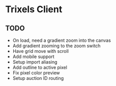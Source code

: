 # Trixels Client

## TODO
- On load, need a gradient zoom into the canvas
- Add gradient zooming to the zoom switch
- Have grid move with scroll
- Add mobile support
- Setup import aliasing
- Add outline to active pixel
- Fix pixel color preview
- Setup auction ID routing